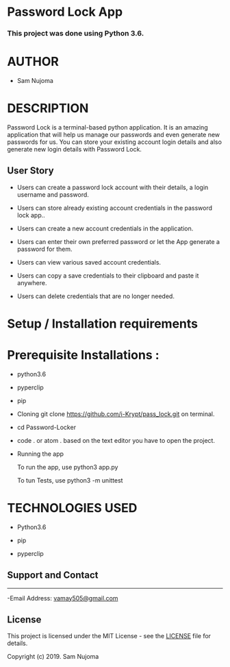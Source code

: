 # Password Lock App

### **This project was done using Python 3.6.** 


# AUTHOR

* Sam Nujoma


# DESCRIPTION

Password Lock is a terminal-based python application. It is an amazing application that will help us manage our passwords and even generate new passwords for us. 
You can store your existing account login details and also generate new login details with Password Lock.


## User Story

- Users can create a password lock account with their details, a login username and password.

- Users can store already existing account credentials in the password lock app..

- Users can create a new account credentials in the application. 

- Users can enter their own preferred password or let the App generate a password for them.

- Users can view various saved account credentials. 

- Users can copy a save credentials to their clipboard and paste it anywhere. 

- Users can delete credentials that are no longer needed. 

# Setup / Installation requirements

# Prerequisite Installations :
* python3.6

* pyperclip

* pip

* Cloning
git clone https://github.com/i-Krypt/pass_lock.git on terminal.

* cd Password-Locker

* code . or atom . based on the text editor you have to open the project.

* Running the app

  To run the app, use python3 app.py

  To tun Tests, use python3 -m unittest


# TECHNOLOGIES USED

- Python3.6

- pip

- pyperclip

 

## Support and Contact
---

-Email Address: vamay505@gmail.com



## License
This project is licensed under the MIT License - see the [LICENSE](LICENSE) file for details.

Copyright (c) 2019. Sam Nujoma